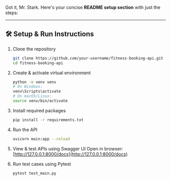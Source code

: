 Got it, Mr. Stark. Here's your concise **README setup section** with just the steps:

---

## 🛠️ Setup & Run Instructions

1. Clone the repository

   ```bash
   git clone https://github.com/your-username/fitness-booking-api.git
   cd fitness-booking-api
   ```

2. Create & activate virtual environment

   ```bash
   python -m venv venv
   # On Windows:
   venv\Scripts\activate
   # On macOS/Linux:
   source venv/bin/activate
   ```

3. Install required packages

   ```bash
   pip install -r requirements.txt
   ```

4. Run the API

   ```bash
   uvicorn main:app --reload
   ```

5. View & test APIs using Swagger UI
   Open in browser: [http://127.0.0.1:8000/docs](http://127.0.0.1:8000/docs)

6. Run test cases using Pytest

   ```bash
   pytest test_main.py
   ```
